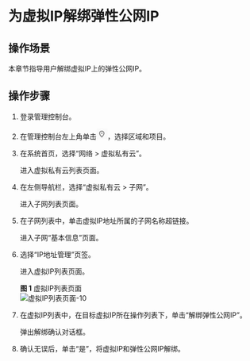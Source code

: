 # 为虚拟IP解绑弹性公网IP<a name="vpc_vip_0011"></a>

## 操作场景<a name="section3437172309"></a>

本章节指导用户解绑虚拟IP上的弹性公网IP。

## 操作步骤<a name="section11186205413818"></a>

1.  登录管理控制台。
2.  在管理控制台左上角单击![](figures/icon-region.png)，选择区域和项目。
3.  在系统首页，选择“网络 \> 虚拟私有云”。

    进入虚拟私有云列表页面。

4.  在左侧导航栏，选择“虚拟私有云 \> 子网”。

    进入子网列表页面。

5.  在子网列表中，单击虚拟IP地址所属的子网名称超链接。

    进入子网“基本信息”页面。

6.  选择“IP地址管理”页签。

    进入虚拟IP列表页面。

    **图 1**  虚拟IP列表页面<a name="fig47491911174316"></a>  
    ![](figures/虚拟IP列表页面-10.png "虚拟IP列表页面-10")

7.  在虚拟IP列表中，在目标虚拟IP所在操作列表下，单击“解绑弹性公网IP”。

    弹出解绑确认对话框。

8.  确认无误后，单击“是”，将虚拟IP和弹性公网IP解绑。

